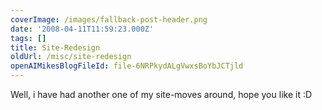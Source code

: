 ```yaml
---
coverImage: /images/fallback-post-header.png
date: '2008-04-11T11:59:23.000Z'
tags: []
title: Site-Redesign
oldUrl: /misc/site-redesign
openAIMikesBlogFileId: file-6NRPkydALgVwxsBoYbJCTjld
---
```


Well, i have had another one of my site-moves around, hope you like it :D
